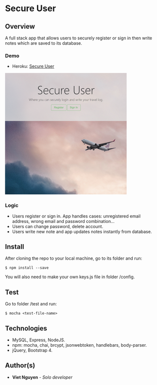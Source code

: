 # Secure User

## Overview
A full stack app that allows users to securely register or sign in then write notes which are saved to its database.

### Demo
* Heroku: [Secure User](https://viet-secure-user.herokuapp.com/)
<img src="https://github.com/nguyendviet/Secure-User/blob/master/github.png" width="400"/>

### Logic
* Users register or sign in. App handles cases: unregistered email address, wrong email and password combination...
* Users can change password, delete account.
* Users write new note and app updates notes instantly from database.

## Install
After cloning the repo to your local machine, go to its folder and run:
```
$ npm install --save
```
You will also need to make your own keys.js file in folder /config.

## Test
Go to folder /test and run:
```
$ mocha <test-file-name>
```
## Technologies
* MySQL, Express, NodeJS.
* npm: mocha, chai, brcypt, jsonwebtoken, handlebars, body-parser.
* jQuery, Bootstrap 4.

## Author(s)
* **Viet Nguyen** - *Solo developer*
